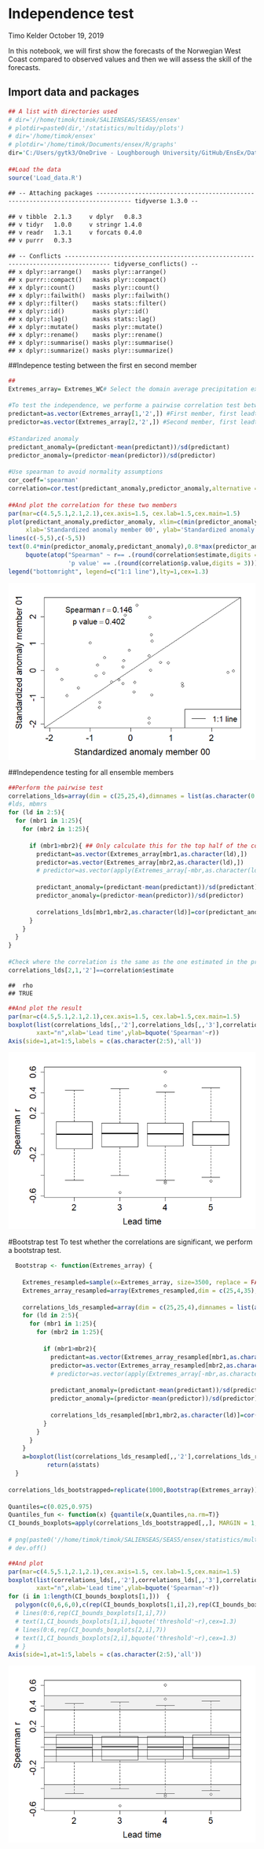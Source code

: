 Independence test
================
Timo Kelder
October 19, 2019

In this notebook, we will first show the forecasts of the Norwegian West
Coast compared to observed values and then we will assess the skill of
the forecasts.

## Import data and packages

``` r
## A list with directories used
# dir='//home/timok/timok/SALIENSEAS/SEAS5/ensex'
# plotdir=paste0(dir,'/statistics/multiday/plots')
# dir='/home/timok/ensex'
# plotdir='/home/timok/Documents/ensex/R/graphs'
dir='C:/Users/gytk3/OneDrive - Loughborough University/GitHub/EnsEx/Data'

##Load the data
source('Load_data.R')
```

    ## -- Attaching packages -------------------------------------------------------------------------------- tidyverse 1.3.0 --

    ## v tibble  2.1.3     v dplyr   0.8.3
    ## v tidyr   1.0.0     v stringr 1.4.0
    ## v readr   1.3.1     v forcats 0.4.0
    ## v purrr   0.3.3

    ## -- Conflicts ----------------------------------------------------------------------------------- tidyverse_conflicts() --
    ## x dplyr::arrange()   masks plyr::arrange()
    ## x purrr::compact()   masks plyr::compact()
    ## x dplyr::count()     masks plyr::count()
    ## x dplyr::failwith()  masks plyr::failwith()
    ## x dplyr::filter()    masks stats::filter()
    ## x dplyr::id()        masks plyr::id()
    ## x dplyr::lag()       masks stats::lag()
    ## x dplyr::mutate()    masks plyr::mutate()
    ## x dplyr::rename()    masks plyr::rename()
    ## x dplyr::summarise() masks plyr::summarise()
    ## x dplyr::summarize() masks plyr::summarize()

\#\#Indepence testing between the first en second member

``` r
## 
Extremes_array= Extremes_WC# Select the domain average precipitation extremes for Svalbard 

#To test the independence, we performe a pairwise correlation test between all ensemble members
predictant=as.vector(Extremes_array[1,'2',]) #First member, first leadtime that we use in this study
predictor=as.vector(Extremes_array[2,'2',]) #Second member, first leadtime that we use in this study

#Standarized anomaly
predictant_anomaly=(predictant-mean(predictant))/sd(predictant)
predictor_anomaly=(predictor-mean(predictor))/sd(predictor)

#Use spearman to avoid normality assumptions
cor_coeff='spearman'
correlation=cor.test(predictant_anomaly,predictor_anomaly,alternative = 'two.sided',method = cor_coeff) 

##And plot the correlation for these two members
par(mar=c(4.5,5.1,2.1,2.1),cex.axis=1.5, cex.lab=1.5,cex.main=1.5)
plot(predictant_anomaly,predictor_anomaly, xlim=c(min(predictor_anomaly,predictant_anomaly),max(predictor_anomaly,predictant_anomaly)),ylim=c(min(predictor_anomaly,predictant_anomaly),max(predictor_anomaly,predictant_anomaly)),
     xlab='Standardized anomaly member 00', ylab='Standardized anomaly member 01')
lines(c(-5,5),c(-5,5))
text(0.4*min(predictor_anomaly,predictant_anomaly),0.8*max(predictor_anomaly,predictant_anomaly),
     bquote(atop("Spearman" ~ r== .(round(correlation$estimate,digits = 3)),
                 'p value' == .(round(correlation$p.value,digits = 3)))),cex=1.3)
legend("bottomright", legend=c("1:1 line"),lty=1,cex=1.3)
```

![](Independence_files/figure-gfm/unnamed-chunk-3-1.png)<!-- -->

\#\#Independence testing for all ensemble members

``` r
##Perform the pairwise test
correlations_lds=array(dim = c(25,25,4),dimnames = list(as.character(0:24),as.character(0:24),as.character(2:5))) # create and array to fill the correlations in 
#lds, mbmrs
for (ld in 2:5){
  for (mbr1 in 1:25){
    for (mbr2 in 1:25){
        
      if (mbr1>mbr2){ ## Only calculate this for the top half of the correlation matrix, as not to duplicate any values -> avoid correlating mbr 1 with mbr2 and then mbr2 with mbr 1.
        predictant=as.vector(Extremes_array[mbr1,as.character(ld),])
        predictor=as.vector(Extremes_array[mbr2,as.character(ld),])
        # predictor=as.vector(apply(Extremes_array[-mbr,as.character(ld),],FUN = mean , MARGIN=c(2)))
        
        predictant_anomaly=(predictant-mean(predictant))/sd(predictant)
        predictor_anomaly=(predictor-mean(predictor))/sd(predictor)
        
        correlations_lds[mbr1,mbr2,as.character(ld)]=cor(predictant_anomaly,predictor_anomaly,method = cor_coeff)
      }
    }
  }
}

#Check where the correlation is the same as the one estimated in the previous chunk
correlations_lds[2,1,'2']==correlation$estimate
```

    ##  rho 
    ## TRUE

``` r
##And plot the result
par(mar=c(4.5,5.1,2.1,2.1),cex.axis=1.5, cex.lab=1.5,cex.main=1.5)
boxplot(list(correlations_lds[,,'2'],correlations_lds[,,'3'],correlations_lds[,,'4'],correlations_lds[,,'5']),
        xaxt="n",xlab='Lead time',ylab=bquote('Spearman'~r))
Axis(side=1,at=1:5,labels = c(as.character(2:5),'all'))
```

![](Independence_files/figure-gfm/unnamed-chunk-4-1.png)<!-- -->

\#Bootstrap test To test whether the correlations are significant, we
perform a bootstrap test.

``` r
  Bootstrap <- function(Extremes_array) {
    
    Extremes_resampled=sample(x=Extremes_array, size=3500, replace = FALSE) #First, resample to make the data uncorrelated
    Extremes_array_resampled=array(Extremes_resampled,dim = c(25,4,35),dimnames = list(as.character(0:24),as.character(2:5),as.character(1981:2015))) ## rename it 
    
    correlations_lds_resampled=array(dim = c(25,25,4),dimnames = list(as.character(0:24),as.character(0:24),as.character(2:5))) #lds, mbmrs
    for (ld in 2:5){
      for (mbr1 in 1:25){
        for (mbr2 in 1:25){
          
          if (mbr1>mbr2){
            predictant=as.vector(Extremes_array_resampled[mbr1,as.character(ld),])
            predictor=as.vector(Extremes_array_resampled[mbr2,as.character(ld),])
            # predictor=as.vector(apply(Extremes_array[-mbr,as.character(ld),],FUN = mean , MARGIN=c(2)))
            
            predictant_anomaly=(predictant-mean(predictant))/sd(predictant)
            predictor_anomaly=(predictor-mean(predictor))/sd(predictor)
            
            correlations_lds_resampled[mbr1,mbr2,as.character(ld)]=cor(predictant_anomaly,predictor_anomaly,method = cor_coeff)
          }
        }
      }
    }
    a=boxplot(list(correlations_lds_resampled[,,'2'],correlations_lds_resampled[,,'3'],correlations_lds_resampled[,,'4'], correlations_lds_resampled[,,'5']), plot = F)
           return(a$stats)
  }
  
correlations_lds_bootstrapped=replicate(1000,Bootstrap(Extremes_array))

Quantiles=c(0.025,0.975)
Quantiles_fun <- function(x) {quantile(x,Quantiles,na.rm=T)}
CI_bounds_boxplots=apply(correlations_lds_bootstrapped[,,], MARGIN = 1,Quantiles_fun ) #We resample 1000 times for 4 leadtimes. Resulting in 4000 quantiles based on 300 pairs of correlations. 

# png(paste0('//home/timok/timok/SALIENSEAS/SEAS5/ensex/statistics/multiday/plots/Predictability_lds_resampled_SV.png'),type='cairo')
# dev.off()
```

``` r
##And plot
par(mar=c(4.5,5.1,2.1,2.1),cex.axis=1.5, cex.lab=1.5,cex.main=1.5)
boxplot(list(correlations_lds[,,'2'],correlations_lds[,,'3'],correlations_lds[,,'4'],correlations_lds[,,'5']),
        xaxt="n",xlab='Lead time',ylab=bquote('Spearman'~r))
for (i in 1:length(CI_bounds_boxplots[1,]))  {
  polygon(c(0,6,6,0),c(rep(CI_bounds_boxplots[1,i],2),rep(CI_bounds_boxplots[2,i],2)),col=gray(0.8,alpha=0.3))}
  # lines(0:6,rep(CI_bounds_boxplots[1,i],7))
  # text(1,CI_bounds_boxplots[1,i],bquote('threshold'~r),cex=1.3)
  # lines(0:6,rep(CI_bounds_boxplots[2,i],7))
  # text(1,CI_bounds_boxplots[2,i],bquote('threshold'~r),cex=1.3)
  # }
Axis(side=1,at=1:5,labels = c(as.character(2:5),'all'))
```

![](Independence_files/figure-gfm/unnamed-chunk-6-1.png)<!-- -->
